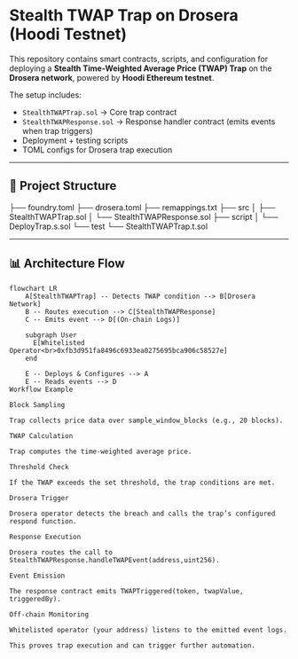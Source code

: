 # Stealth TWAP Trap on Drosera (Hoodi Testnet)

This repository contains smart contracts, scripts, and configuration for deploying a **Stealth Time-Weighted Average Price (TWAP) Trap** on the **Drosera network**, powered by **Hoodi Ethereum testnet**.  

The setup includes:
- `StealthTWAPTrap.sol` → Core trap contract
- `StealthTWAPResponse.sol` → Response handler contract (emits events when trap triggers)
- Deployment + testing scripts
- TOML configs for Drosera trap execution

---

## 📂 Project Structure

├── foundry.toml
├── drosera.toml
├── remappings.txt
├── src
│ ├── StealthTWAPTrap.sol
│ └── StealthTWAPResponse.sol
├── script
│ └── DeployTrap.s.sol
└── test
└── StealthTWAPTrap.t.sol

---

## 📊 Architecture Flow

```mermaid
flowchart LR
    A[StealthTWAPTrap] -- Detects TWAP condition --> B[Drosera Network]
    B -- Routes execution --> C[StealthTWAPResponse]
    C -- Emits event --> D[(On-chain Logs)]

    subgraph User
      E[Whitelisted Operator<br>0xfb3d951fa8496c6933ea0275695bca906c58527e]
    end

    E -- Deploys & Configures --> A
    E -- Reads events --> D
Workflow Example

Block Sampling

Trap collects price data over sample_window_blocks (e.g., 20 blocks).

TWAP Calculation

Trap computes the time-weighted average price.

Threshold Check

If the TWAP exceeds the set threshold, the trap conditions are met.

Drosera Trigger

Drosera operator detects the breach and calls the trap’s configured respond function.

Response Execution

Drosera routes the call to StealthTWAPResponse.handleTWAPEvent(address,uint256).

Event Emission

The response contract emits TWAPTriggered(token, twapValue, triggeredBy).

Off-chain Monitoring

Whitelisted operator (your address) listens to the emitted event logs.

This proves trap execution and can trigger further automation.

